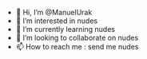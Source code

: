 - 👋 Hi, I’m @ManuelUrak
- 👀 I’m interested in nudes
- 🌱 I’m currently learning nudes
- 💞️ I’m looking to collaborate on nudes
- 📫 How to reach me : send me nudes

<!---
ManuelUrak/ManuelUrak is a ✨ special ✨ repository because its `README.md` (this file) appears on your GitHub profile.
You can click the Preview link to take a look at your changes.
--->
